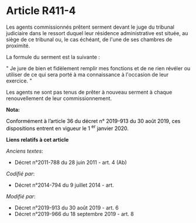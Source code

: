 # Article R411-4

Les agents commissionnés prêtent serment devant le juge du tribunal judiciaire dans le ressort duquel leur résidence
administrative est située, au siège de ce tribunal ou, le cas échéant, de l'une de ses chambres de proximité.

La formule du serment est la suivante :

" Je jure de bien et fidèlement remplir mes fonctions et de ne rien révéler ou utiliser de ce qui sera porté à ma
connaissance à l'occasion de leur exercice. "

Les agents ne sont pas tenus de prêter à nouveau serment à chaque renouvellement de leur commissionnement.

**Nota:**

<font color="black">Conformément à l’article 36 du décret n° 2019-913 du 30 août 2019, ces dispositions entrent en vigueur le
1
    <sup>er</sup> janvier 2020.</font>

**Liens relatifs à cet article**

_Anciens textes_:

  - Décret n°2011-788 du 28 juin 2011 - art. 4 (Ab)

_Codifié par_:

  - Décret n°2014-794 du 9 juillet 2014 - art.

_Modifié par_:

  - Décret n°2019-913 du 30 août 2019 - art. 6
  - Décret n°2019-966 du 18 septembre 2019 - art. 8
